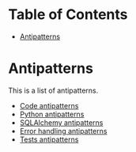 <!-- START doctoc generated TOC please keep comment here to allow auto update -->
<!-- DON'T EDIT THIS SECTION, INSTEAD RE-RUN doctoc TO UPDATE -->

# Table of Contents

- [Antipatterns](#antipatterns)

<!-- END doctoc generated TOC please keep comment here to allow auto update -->

# Antipatterns

This is a list of antipatterns.

- [Code antipatterns](./code-antipatterns.md)
- [Python antipatterns](./python-antipatterns.md)
- [SQLAlchemy antipatterns](./sqlalchemy-antipatterns.md)
- [Error handling antipatterns](./error-handling-antipatterns.md)
- [Tests antipatterns](./tests-antipatterns.md)
